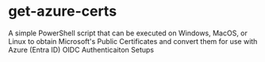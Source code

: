 # get-azure-certs
A simple PowerShell script that can be executed on Windows, MacOS, or Linux to obtain Microsoft's Public Certificates and convert them for use with Azure (Entra ID) OIDC Authenticaiton Setups
